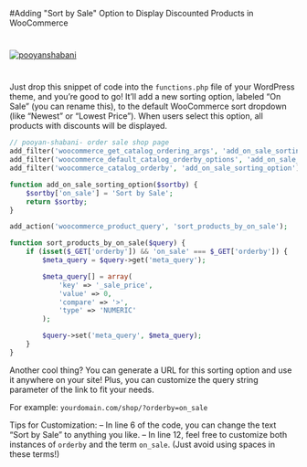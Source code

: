 #Adding "Sort by Sale" Option to Display Discounted Products in WooCommerce
#
[![pooyanshabani](https://pooyan-shabani.ir/wp-content/uploads/2025/03/sort-by-sale.jpg)](https://pooyan-shabani.ir/tricks/adding-a-sale-option-to-display-discounted-products-in-woocommerce/)
#
Just drop this snippet of code into the `functions.php` file of your WordPress theme, and you’re good to go! It’ll add a new sorting option, labeled “On Sale” (you can rename this), to the default WooCommerce sort dropdown (like “Newest” or “Lowest Price”). When users select this option, all products with discounts will be displayed.

```php
// pooyan-shabani- order sale shop page
add_filter('woocommerce_get_catalog_ordering_args', 'add_on_sale_sorting_option');
add_filter('woocommerce_default_catalog_orderby_options', 'add_on_sale_sorting_option');
add_filter('woocommerce_catalog_orderby', 'add_on_sale_sorting_option');

function add_on_sale_sorting_option($sortby) {
    $sortby['on_sale'] = 'Sort by Sale';
    return $sortby;
}

add_action('woocommerce_product_query', 'sort_products_by_on_sale');

function sort_products_by_on_sale($query) {
    if (isset($_GET['orderby']) && 'on_sale' === $_GET['orderby']) {
        $meta_query = $query->get('meta_query');

        $meta_query[] = array(
            'key' => '_sale_price',
            'value' => 0,
            'compare' => '>',
            'type' => 'NUMERIC'
        );

        $query->set('meta_query', $meta_query);
    }
}
```

Another cool thing? You can generate a URL for this sorting option and use it anywhere on your site! Plus, you can customize the query string parameter of the link to fit your needs.

For example:
`yourdomain.com/shop/?orderby=on_sale`

Tips for Customization:
– In line 6 of the code, you can change the text “Sort by Sale” to anything you like.
– In line 12, feel free to customize both instances of `orderby` and the term `on_sale`. (Just avoid using spaces in these terms!)
